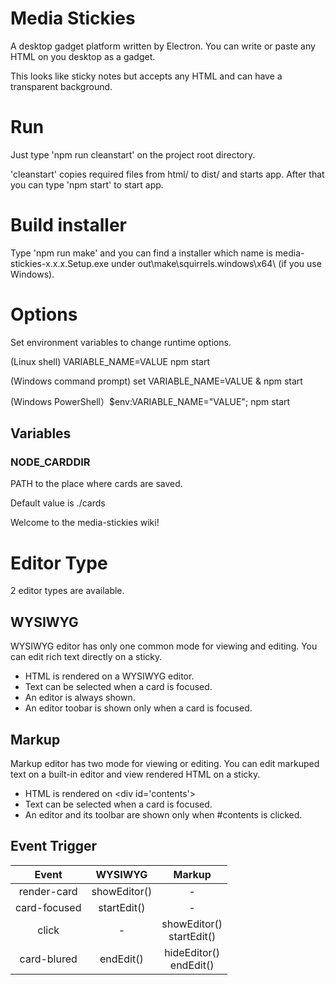 # Media Stickies
A desktop gadget platform written by Electron.
You can write or paste any HTML on you desktop as a gadget.

This looks like sticky notes but accepts any HTML and can have a transparent background.

# Run

Just type 'npm run cleanstart' on the project root directory.

'cleanstart' copies required files from html/ to dist/ and starts app. 
After that you can type 'npm start' to start app.


# Build installer

Type 'npm run make' and you can find a installer which name is media-stickies-x.x.x.Setup.exe under out\make\squirrels.windows\x64\ (if you use Windows).

# Options

Set environment variables to change runtime options.

(Linux shell) VARIABLE_NAME=VALUE npm start

(Windows command prompt) set VARIABLE_NAME=VALUE & npm start

(Windows PowerShell）$env:VARIABLE_NAME="VALUE"; npm start

## Variables

### NODE_CARDDIR

PATH to the place where cards are saved.

Default value is ./cards

Welcome to the media-stickies wiki!


# Editor Type

2 editor types are available.

## WYSIWYG

WYSIWYG editor has only one common mode for viewing and editing.
You can edit rich text directly on a sticky.

* HTML is rendered on a WYSIWYG editor.
* Text can be selected when a card is focused.
* An editor is always shown.
* An editor toobar is shown only when a card is focused.

## Markup

Markup editor has two mode for viewing or editing.
You can edit markuped text on a built-in editor and view rendered HTML on a sticky.

* HTML is rendered on &lt;div id='contents'&gt;
* Text can be selected when a card is focused.
* An editor and its toolbar are shown only when #contents is clicked.

## Event Trigger

| Event | WYSIWYG | Markup |
| :---: |  :---:  | :---:  |
| render-card | showEditor() | - |
| card-focused | startEdit() | - |
| click | - | showEditor()<br>startEdit() |
| card-blured | endEdit() | hideEditor()<br>endEdit() |
